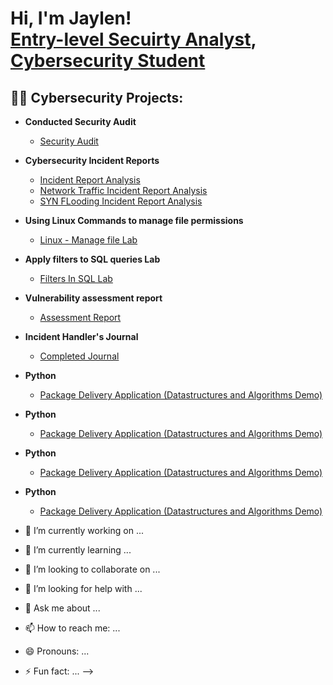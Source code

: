 <h1>Hi, I'm Jaylen! <br/><a href="https://github.com/joshmadakor1">Entry-level Secuirty Analyst</a>, <a href="https://www.linkedin.com/in/joshmadakor/">Cybersecurity Student</a>

<h2>👨‍💻 Cybersecurity Projects:</h2>

- <b>Conducted Security Audit </b>
  - [Security Audit](https://docs.google.com/document/d/1rcN_rmOZqxRfcYGXSZxgxgMGJJAjpbuZqsHAxFGj8as/edit?usp=sharing)
- <b>Cybersecurity Incident Reports</b>
  - [Incident Report Analysis](https://docs.google.com/document/d/1vUru6XGRRSgFX59WbFw8DJM5KNhGckuF-sZDrpm1Oy4/edit?usp=sharing)
  - [Network Traffic Incident Report Analysis](https://docs.google.com/document/d/169bH-SM0tutX0K1dO4hZQI62J2ceOo-rwdIeAG9R39Y/edit?usp=sharing&resourcekey=0-ExTC-VeZeoj0R113fhVpCg) 
  - [SYN FLooding Incident Report Analysis](https://docs.google.com/document/d/14PsW1Q4qqeUWViO1oeS82ZnRluuWDh6WWYzmdY_Mx9E/edit?usp=sharing)
- <b>Using Linux Commands to manage file permissions</b>
  - [Linux - Manage file Lab](https://docs.google.com/document/d/1Vi-SnRXgpG-iBqsLeAnpqN-qAQar6tmBg9400Dl0NBY/edit?usp=sharing)
- <b>Apply filters to SQL queries Lab</b>
  - [Filters In SQL Lab](https://docs.google.com/document/d/1Bq2HkEkuFIzkrOkHrPE3O0vODzQM8pmG1Chl_fmjR0M/edit?usp=sharing&resourcekey=0-ePJAS1Oivz2mnPAJd6Ri0Q)
- <b>Vulnerability assessment report</b>
  - [Assessment Report](https://docs.google.com/document/d/1jVgnovPHlaUWxpTk1GcQUnVnGAepYDRg7AgFVmyZ1wk/edit?usp=sharing)
- <b>Incident Handler's Journal</b>
  - [Completed Journal](https://docs.google.com/document/d/1HIrUTDPjVP1lfavfSqK_rXxcUvP6ucS1wYbahnU2Rvo/edit?usp=sharing&resourcekey=0-09BbKjpSK_VjuWD7n0OAUQ)
- <b>Python</b>
  - [Package Delivery Application (Datastructures and Algorithms Demo)](https://github.com/joshmadakor1/Package-Delivery-Pathfinding-Algorithm)
- <b>Python</b>
  - [Package Delivery Application (Datastructures and Algorithms Demo)](https://github.com/joshmadakor1/Package-Delivery-Pathfinding-Algorithm)
- <b>Python</b>
  - [Package Delivery Application (Datastructures and Algorithms Demo)](https://github.com/joshmadakor1/Package-Delivery-Pathfinding-Algorithm)
- <b>Python</b>
  - [Package Delivery Application (Datastructures and Algorithms Demo)](https://github.com/joshmadakor1/Package-Delivery-Pathfinding-Algorithm)

- 🔭 I’m currently working on ...
- 🌱 I’m currently learning ...
- 👯 I’m looking to collaborate on ...
- 🤔 I’m looking for help with ...
- 💬 Ask me about ...
- 📫 How to reach me: ...
- 😄 Pronouns: ...
- ⚡ Fun fact: ...
-->
